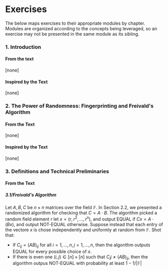 # Exercises
The below maps exercises to their appropriate modules by chapter. Modules are organized according to the concepts being leveraged, so an exercise may not be presented in the same module as its sibling.

### 1. Introduction
#### From the text
[none]
#### Inspired by the Text
[none]

### 2. The Power of Randomness: Fingerprinting and Freivald's Algorithm
#### From the Text
[none]
#### Inspired by the Text
[none]

### 3. Definitions and Technical Preliminaries
#### From the Text
##### 3.1/Freivald's Algorithm
Let $A, B, C$ be $n \times n$ matrices over the field $\mathbb{F}$. In Section 2.2, we presented a randomized algorithm for checking that $C = A \cdot B$. The algorithm picked a random field element $r$ let $x=(r, r^2, ..., r^n)$,
and output EQUAL if $Cx = A \cdot (Bx)$, and output NOT-EQUAL otherwise. Suppose instead that each entry of the vectore $x$ is chose independently and uniformly at random from $\mathbb{F}$. Shot that:
- If $C_{ij} = (AB)_{ij}$ for all $i = 1,...,n, j = 1,...,n$, then the algorithm outputs EQUAL for every possible choice of $x$.
- If there is even one $(i,j) \in [n] \times [n]$ such that $C_ij \neq (AB)_{ij}$, then the algorithm outpus NOT-EQUAL with probability at least $1 - 1/|\mathbb{F}|$